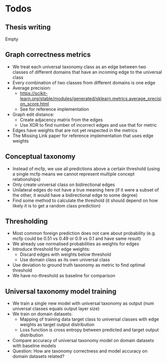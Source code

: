 # Todos

## Thesis writing

Empty

## Graph correctness metrics

- We treat each universal taxonomy class as an edge between two classes of different domains that have an incoming edge to the universal class
- Every combination of two classes from different domains is one edge
- Average precision:
  - <https://scikit-learn.org/stable/modules/generated/sklearn.metrics.average_precision_score.html>
  - See for reference implementation
- Graph edit distance:
  - Create adjacency matrix from the edges
  - Use XOR to find number of incorrect edges and use that for metric
- Edges have weights that are not yet respected in the metrics
- The Missing Link paper for reference implementation that uses edge weights

## Conceptual taxonomy

- Instead of mcfp, we use all predictions above a certain threshold (using a single mcfp means we cannot represent multiple concept relationships)
- Only create universal class on bidirectional edges
- Unilateral edges do not have a true meaning here (if it were a subset of the other, it would have a bidirectional edge to some degree)
- Find some method to calculate the threshold (it should depend on how likely it is to get a random class prediction)

## Thresholding

- Most common foreign prediction does not care about probability (e.g. mcfp could be 0.51 vs 0.49 or 0.9 vs 0.1 and have same result)
- We already use normalised probabilities as weights for edges
- Introduce threshold for edge weights:
  - Discard edges with weights below threshold
  - Use domain class as its own universal class
- Use deviation to ground truth taxonomy as metric to find optimal threshold
- We have no-threshold as baseline for comparison

## Universal taxonomy model training

- We train a single new model with universal taxonomy as output (num universal classes equals output layer size)
- We train on domain datasets:
  - Mapping of training data target class to universal classes with edge weights as target output distribution
  - Loss function is cross entropy between predicted and target output distribution
- Compare accuracy of universal taxonomy model on domain datasets with baseline models
- Question: How are taxonomy correctness and model accuracy on domain datasets related?
